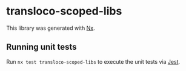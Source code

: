 # transloco-scoped-libs

This library was generated with [Nx](https://nx.dev).

## Running unit tests

Run `nx test transloco-scoped-libs` to execute the unit tests via [Jest](https://jestjs.io).
